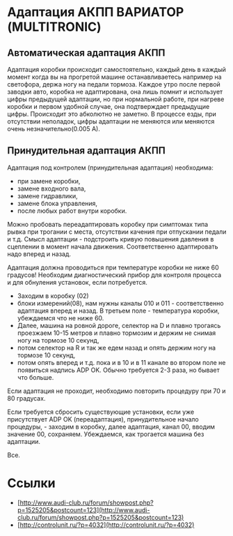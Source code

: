 # Адаптация АКПП ВАРИАТОР (MULTITRONIC)

## Автоматическая адаптация АКПП
Адаптация коробки происходит самостоятельно, каждый день в каждый момент когда вы на прогретой машине останавливаетесь например на светофора, держа ногу на педали тормоза. Каждое утро после первой заводки авто, коробка не адаптирована, она лишь помнит и использует цифры предыдущей адаптации, но при нормальной работе, при нагреве коробки и первом удобной случае, она подтверждает предыдущие цифры. Происходит это абколютно не заметно. В процессе езды, при отсутствии неполадок, цифры адаптации не меняются или меняются очень незначительно(0.005 А).

## Принудительная адаптация АКПП
Адаптация под контролем (принудительная адаптация) необходима:
* при замене коробки,
* замене входного вала,
* замене гидравлики,
* замене блока управления,
* после любых работ внутри коробки.

Можно пробовать переадаптировать коробку при симптомах типа рывка при трогании с места, отсутствии качения при отпускании педали и т.д. Смысл адаптации - подстроить кривую повышения давления в сцеплении в момент начала движения. Соответственно адаптировать надо вперед и назад.

Адаптация должна проводиться при температуре коробки не ниже 60 градусов! Необходим диагностический прибор для контроля процесса и для обнуления установок, если потребуется.

* Заходим в коробку (02)
* блоки измерений(08), нам нужны каналы 010 и 011 - соответственно адаптация вперед и назад. В третьем поле - температура коробки, убеждаемся что не ниже 60.
* Далее, машина на ровной дороге, селектор на D и плавно трогаясь проезжаем 10-15 метров и плавно тормозим и держим не снимая ногу на тормозе 10 секунд,
* потом селектор на R и так же едем назад и опять держим ногу на тормозе 10 секунд,
* потом опять вперед и т.д. пока и в 10 и в 11 канале во втором поле не появиться надпись ADP OK. Обычно требуется 2-3 раза, но бывает что больше.

Если адаптация не проходит, необходимо повторить процедуру при 70 и 80 градусах.

Если требуется сбросить существующие установки, если уже присутствует ADP OK (переадаптация), принудительное начало процедуры, - заходим в коробку, далее адаптация, канал 00, вводим значение 00, сохраняем. Убеждаемся, как трогается машина без адаптации.

Все.

# Ссылки
* [http://www.audi-club.ru/forum/showpost.php?p=1525205&postcount=123](http://www.audi-club.ru/forum/showpost.php?p=1525205&postcount=123)
* [http://controlunit.ru/?p=4032](http://controlunit.ru/?p=4032)

